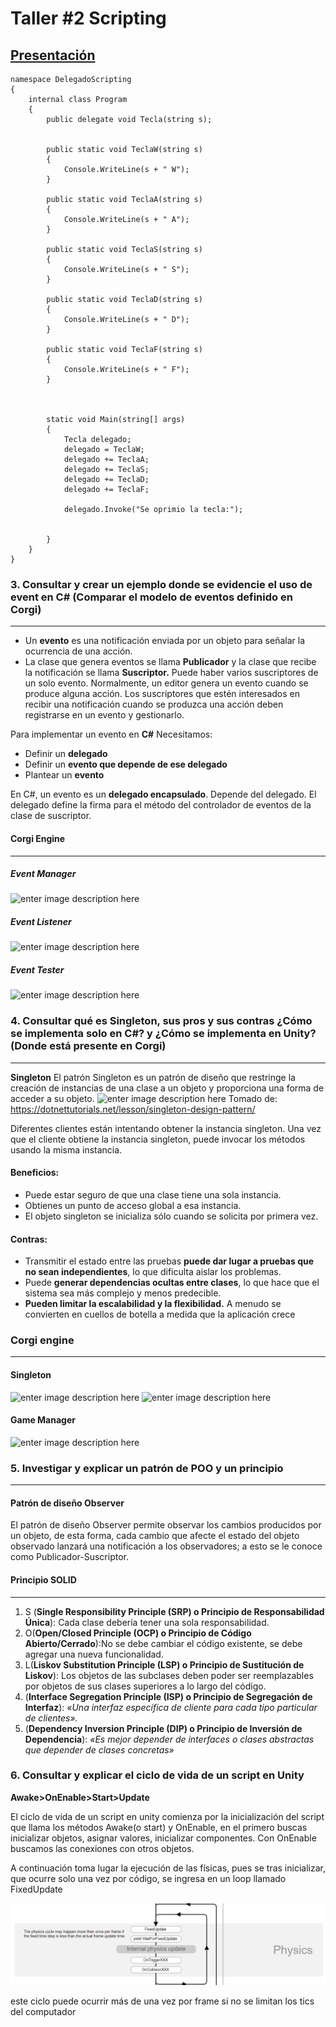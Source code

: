
# Taller #2 Scripting

## [Presentación](##%20Link%20de%20la%20presentaci%C3%B3n%20%20https://www.canva.com/design/DAGB-3HUoQM/k_u-osnr_MLoFGj7MPcZTg/edit?utm_content=DAGB-3HUoQM&utm_campaign=designshare&utm_medium=link2&utm_source=sharebutton)
~~~
namespace DelegadoScripting
{
    internal class Program
    {
        public delegate void Tecla(string s);


        public static void TeclaW(string s)
        {
            Console.WriteLine(s + " W");
        }

        public static void TeclaA(string s)
        {
            Console.WriteLine(s + " A");
        }

        public static void TeclaS(string s)
        {
            Console.WriteLine(s + " S");
        }

        public static void TeclaD(string s)
        {
            Console.WriteLine(s + " D");
        }

        public static void TeclaF(string s)
        {
            Console.WriteLine(s + " F");
        }



        static void Main(string[] args)
        {
            Tecla delegado;
            delegado = TeclaW;
            delegado += TeclaA;
            delegado += TeclaS;
            delegado += TeclaD;
            delegado += TeclaF;

            delegado.Invoke("Se oprimio la tecla:");


        }
    }
}

~~~
### 3. Consultar y crear un ejemplo donde se evidencie el uso de event en C# (Comparar el modelo de eventos definido en Corgi)
---
-   Un <b>evento</b> es una notificación enviada por un objeto para señalar la ocurrencia de una acción.
- La clase que genera eventos se llama <b>Publicador</b> y la clase que recibe la notificación se llama <b>Suscriptor.</b> Puede haber varios suscriptores de un solo evento. Normalmente, un editor genera un evento cuando se produce alguna acción. Los suscriptores que estén interesados ​​en recibir una notificación cuando se produzca una acción deben registrarse en un evento y gestionarlo.

Para implementar un evento en <b>C#</b> Necesitamos:
- Definir un **delegado**
- Definir un **evento que depende de ese delegado**
- Plantear un **evento**

En C#, un evento es un <b>delegado encapsulado</b>. Depende del delegado. El delegado define la firma para el método del controlador de eventos de la clase de suscriptor.

#### Corgi Engine
---
##### Event Manager
![enter image description here](https://file.garden/ZduZHLwq23DtX9Mi/Scripting/EventManager.png)
##### Event Listener
![enter image description here](https://file.garden/ZduZHLwq23DtX9Mi/Scripting/MMeventListener.png)
##### Event Tester
![enter image description here](https://file.garden/ZduZHLwq23DtX9Mi/Scripting/Event%20Tester.png)
### 4. Consultar qué es Singleton, sus pros y sus contras ¿Cómo se implementa solo en C#? y ¿Cómo se implementa en Unity? (Donde está presente en Corgi) 
---
<b>Singleton</b>
El patrón Singleton es un patrón de diseño que restringe la creación de instancias de una clase a un objeto y proporciona una forma de acceder a su objeto.
![enter image description here](https://dotnettutorials.net/wp-content/uploads/2018/06/Singleton-Design-Pattern-in-C.png?ezimgfmt=ng:webp/ngcb8)
Tomado de: https://dotnettutorials.net/lesson/singleton-design-pattern/

Diferentes clientes están intentando obtener la instancia singleton. Una vez que el cliente obtiene la instancia singleton, puede invocar los métodos usando la misma instancia.
#### Beneficios:
-   Puede estar seguro de que una clase tiene una sola instancia. 
- Obtienes un punto de acceso global a esa instancia. 
- El objeto singleton se inicializa sólo cuando se solicita por primera vez.

#### Contras:
- Transmitir el estado entre las pruebas **puede dar lugar a pruebas que no sean independientes**, lo que dificulta aislar los problemas.
- Puede **generar dependencias ocultas entre clases**, lo que hace que el sistema sea más complejo y menos predecible.
- **Pueden limitar la escalabilidad y la flexibilidad.** A menudo se convierten en cuellos de botella a medida que la aplicación crece

### Corgi engine
---

#### Singleton
![enter image description here](https://file.garden/ZduZHLwq23DtX9Mi/Scripting/SIngletonCorgi.png)
![enter image description here](https://file.garden/ZduZHLwq23DtX9Mi/Scripting/SIngletonCorgi2.png)

#### Game Manager
![enter image description here](https://file.garden/ZduZHLwq23DtX9Mi/Scripting/GameManager.Corgi.png)
### 5. Investigar y explicar un patrón de POO y un principio
---
#### Patrón de diseño Observer
El patrón de diseño Observer permite observar los cambios producidos por un objeto, de esta forma, cada cambio que afecte el estado del objeto observado lanzará una notificación a los observadores; a esto se le conoce como Publicador-Suscriptor.
#### Principio SOLID
---
 1. S (**Single Responsibility Principle (SRP) o Principio de Responsabilidad Única**):  Cada clase debería tener una sola responsabilidad.
 2. O(**Open/Closed Principle (OCP) o Principio de Código Abierto/Cerrado**):No se debe cambiar el código existente, se debe agregar una nueva funcionalidad.
 3. L(**Liskov Substitution Principle (LSP) o Principio de Sustitución de Liskov**): Los objetos de las subclases deben poder ser reemplazables por objetos de sus clases superiores a lo largo del código.
 4. (**Interface Segregation Principle (ISP) o Principio de Segregación de Interfaz**): _«Una interfaz específica de cliente para cada tipo particular de clientes»._
 5. (**Dependency Inversion Principle (DIP) o Principio de Inversión de Dependencia**): _«Es mejor depender de interfaces o clases abstractas que depender de clases concretas»_

    
### 6. Consultar y explicar el ciclo de vida de un script en Unity

<b>Awake>OnEnable>Start>Update</b>

El ciclo de vida de un script en unity comienza por la inicialización del script que llama los métodos Awake(o start) y OnEnable, en el primero buscas inicializar objetos, asignar valores, inicializar componentes. Con OnEnable buscamos las conexiones con otros objetos.

A continuación toma lugar la ejecución de las físicas, pues se tras inicializar, que ocurre solo una vez por código, se ingresa en un loop llamado FixedUpdate

![alt text](image.png)

este ciclo puede ocurrir más de una vez por frame si no se limitan los tics del computador

